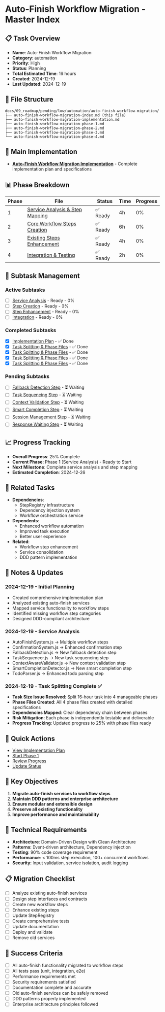 # Auto-Finish Workflow Migration - Master Index

## 📋 Task Overview
- **Name**: Auto-Finish Workflow Migration
- **Category**: automation
- **Priority**: High
- **Status**: Planning
- **Total Estimated Time**: 16 hours
- **Created**: 2024-12-19
- **Last Updated**: 2024-12-19

## 📁 File Structure
```
docs/09_roadmap/pending/low/automation/auto-finish-workflow-migration/
├── auto-finish-workflow-migration-index.md (this file)
├── auto-finish-workflow-migration-implementation.md
├── auto-finish-workflow-migration-phase-1.md
├── auto-finish-workflow-migration-phase-2.md
├── auto-finish-workflow-migration-phase-3.md
└── auto-finish-workflow-migration-phase-4.md
```

## 🎯 Main Implementation
- **[Auto-Finish Workflow Migration Implementation](./auto-finish-workflow-migration-implementation.md)** - Complete implementation plan and specifications

## 📊 Phase Breakdown
| Phase | File | Status | Time | Progress |
|-------|------|--------|------|----------|
| 1 | [Service Analysis & Step Mapping](./auto-finish-workflow-migration-phase-1.md) | ✅ Ready | 4h | 0% |
| 2 | [Core Workflow Steps Creation](./auto-finish-workflow-migration-phase-2.md) | ✅ Ready | 6h | 0% |
| 3 | [Existing Steps Enhancement](./auto-finish-workflow-migration-phase-3.md) | ✅ Ready | 4h | 0% |
| 4 | [Integration & Testing](./auto-finish-workflow-migration-phase-4.md) | ✅ Ready | 2h | 0% |

## 🔄 Subtask Management
### Active Subtasks
- [ ] [Service Analysis](./auto-finish-workflow-migration-phase-1.md) - Ready - 0%
- [ ] [Step Creation](./auto-finish-workflow-migration-phase-2.md) - Ready - 0%
- [ ] [Step Enhancement](./auto-finish-workflow-migration-phase-3.md) - Ready - 0%
- [ ] [Integration](./auto-finish-workflow-migration-phase-4.md) - Ready - 0%

### Completed Subtasks
- [x] [Implementation Plan](./auto-finish-workflow-migration-implementation.md) - ✅ Done
- [x] [Task Splitting & Phase Files](./auto-finish-workflow-migration-phase-1.md) - ✅ Done
- [x] [Task Splitting & Phase Files](./auto-finish-workflow-migration-phase-2.md) - ✅ Done
- [x] [Task Splitting & Phase Files](./auto-finish-workflow-migration-phase-3.md) - ✅ Done
- [x] [Task Splitting & Phase Files](./auto-finish-workflow-migration-phase-4.md) - ✅ Done

### Pending Subtasks
- [ ] [Fallback Detection Step](./fallback_detection_step.md) - ⏳ Waiting
- [ ] [Task Sequencing Step](./task_sequencing_step.md) - ⏳ Waiting
- [ ] [Context Validation Step](./context_validation_step.md) - ⏳ Waiting
- [ ] [Smart Completion Step](./smart_completion_step.md) - ⏳ Waiting
- [ ] [Session Management Step](./session_management_step.md) - ⏳ Waiting
- [ ] [Response Waiting Step](./response_waiting_step.md) - ⏳ Waiting

## 📈 Progress Tracking
- **Overall Progress**: 25% Complete
- **Current Phase**: Phase 1 (Service Analysis) - Ready to Start
- **Next Milestone**: Complete service analysis and step mapping
- **Estimated Completion**: 2024-12-26

## 🔗 Related Tasks
- **Dependencies**: 
  - StepRegistry infrastructure
  - Dependency injection system
  - Workflow orchestration service
- **Dependents**: 
  - Enhanced workflow automation
  - Improved task execution
  - Better user experience
- **Related**: 
  - Workflow step enhancement
  - Service consolidation
  - DDD pattern implementation

## 📝 Notes & Updates
### 2024-12-19 - Initial Planning
- Created comprehensive implementation plan
- Analyzed existing auto-finish services
- Mapped service functionality to workflow steps
- Identified missing workflow step categories
- Designed DDD-compliant architecture

### 2024-12-19 - Service Analysis
- AutoFinishSystem.js → Multiple workflow steps
- ConfirmationSystem.js → Enhanced confirmation step
- FallbackDetection.js → New fallback detection step
- TaskSequencer.js → New task sequencing step
- ContextAwareValidator.js → New context validation step
- SmartCompletionDetector.js → New smart completion step
- TodoParser.js → Enhanced todo parsing step

### 2024-12-19 - Task Splitting Complete ✅
- **Task Size Issue Resolved**: Split 16-hour task into 4 manageable phases
- **Phase Files Created**: All 4 phase files created with detailed specifications
- **Dependencies Mapped**: Clear dependency chain between phases
- **Risk Mitigation**: Each phase is independently testable and deliverable
- **Progress Tracking**: Updated progress to 25% with phase files ready

## 🚀 Quick Actions
- [View Implementation Plan](./auto-finish-workflow-migration-implementation.md)
- [Start Phase 1](./auto-finish-workflow-migration-phase-1.md)
- [Review Progress](#progress-tracking)
- [Update Status](#notes--updates)

## 🎯 Key Objectives
1. **Migrate auto-finish services to workflow steps**
2. **Maintain DDD patterns and enterprise architecture**
3. **Ensure modular and extensible design**
4. **Preserve all existing functionality**
5. **Improve performance and maintainability**

## 🔧 Technical Requirements
- **Architecture**: Domain-Driven Design with Clean Architecture
- **Patterns**: Event-driven architecture, Dependency injection
- **Testing**: 90% code coverage requirement
- **Performance**: < 100ms step execution, 100+ concurrent workflows
- **Security**: Input validation, service isolation, audit logging

## 📋 Migration Checklist
- [ ] Analyze existing auto-finish services
- [ ] Design step interfaces and contracts
- [ ] Create new workflow steps
- [ ] Enhance existing steps
- [ ] Update StepRegistry
- [ ] Create comprehensive tests
- [ ] Update documentation
- [ ] Deploy and validate
- [ ] Remove old services

## 🎉 Success Criteria
- [ ] All auto-finish functionality migrated to workflow steps
- [ ] All tests pass (unit, integration, e2e)
- [ ] Performance requirements met
- [ ] Security requirements satisfied
- [ ] Documentation complete and accurate
- [ ] Old auto-finish services can be safely removed
- [ ] DDD patterns properly implemented
- [ ] Enterprise architecture principles followed 